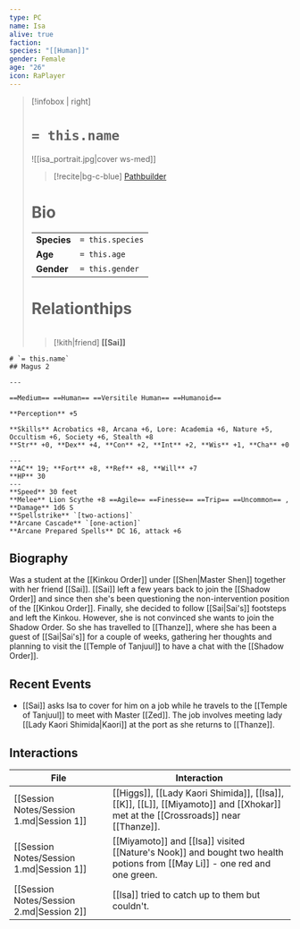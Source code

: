 ```yaml
---
type: PC
name: Isa
alive: true
faction: 
species: "[[Human]]"
gender: Female
age: "26"
icon: RaPlayer
---
```


> [!infobox | right]
> # `= this.name`
> ![[isa_portrait.jpg|cover ws-med]]
> >[!recite|bg-c-blue] [Pathbuilder](https://pathbuilder2e.com/launch.html?build=826857)
> 
> # Bio
> |  |  |
> | ---- | ---- |
> | **Species** |  `= this.species` |
> | **Age** |  `= this.age` | 
> | **Gender** | `= this.gender` |
> # Relationthips
> |  |  |
> | ---- | ---- |
> 
> >[!kith|friend] **[[Sai]]**

```pf2e-stats
# `= this.name`
## Magus 2

---

==Medium== ==Human== ==Versitile Human== ==Humanoid==

**Perception** +5

**Skills** Acrobatics +8, Arcana +6, Lore: Academia +6, Nature +5, Occultism +6, Society +6, Stealth +8
**Str** +0, **Dex** +4, **Con** +2, **Int** +2, **Wis** +1, **Cha** +0

---
**AC** 19; **Fort** +8, **Ref** +8, **Will** +7
**HP** 30
---
**Speed** 30 feet
**Melee** Lion Scythe +8 ==Agile== ==Finesse== ==Trip== ==Uncommon== , **Damage** 1d6 S
**Spellstrike** `[two-actions]`
**Arcane Cascade** `[one-action]`
**Arcane Prepared Spells** DC 16, attack +6
```
## Biography
Was a student at the [[Kinkou Order]] under [[Shen|Master Shen]] together with her friend [[Sai]]. [[Sai]] left a few years back to join the [[Shadow Order]] and since then she's been questioning the non-intervention position of the [[Kinkou Order]]. Finally, she decided to follow [[Sai|Sai's]] footsteps and left the Kinkou. However, she is not convinced she wants to join the Shadow Order. So she has travelled to [[Thanze]], where she has been a guest of [[Sai|Sai's]] for a couple of weeks, gathering her thoughts and planning to visit the [[Temple of Tanjuul]] to have a chat with the [[Shadow Order]].
## Recent Events
- [[Sai]] asks Isa to cover for him on a job while he travels to the [[Temple of Tanjuul]] to meet with Master [[Zed]]. The job involves meeting lady [[Lady Kaori Shimida|Kaori]] at the port as she returns to [[Thanze]].

## Interactions
<!-- QueryToSerialize: TABLE L.text as Interaction FROM "Session Notes" FLATTEN file.lists as L WHERE contains(L.text, this.name) -->
<!-- SerializedQuery: TABLE L.text as Interaction FROM "Session Notes" FLATTEN file.lists as L WHERE contains(L.text, this.name) -->

| File                                      | Interaction                                                                                                                      |
| ----------------------------------------- | -------------------------------------------------------------------------------------------------------------------------------- |
| [[Session Notes/Session 1.md\|Session 1]] | [[Higgs]], [[Lady Kaori Shimida]], [[Isa]], [[K]], [[L]], [[Miyamoto]] and [[Xhokar]] met at the [[Crossroads]] near [[Thanze]]. |
| [[Session Notes/Session 1.md\|Session 1]] | [[Miyamoto]] and [[Isa]] visited [[Nature's Nook]] and bought two health potions from [[May Li]] - one red and one green.        |
| [[Session Notes/Session 2.md\|Session 2]] | [[Isa]] tried to catch up to them but couldn't.                                                                                  |
<!-- SerializedQuery END -->
